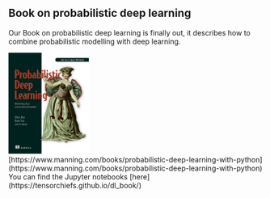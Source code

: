 ## Book on probabilistic deep learning
Our Book on probabilistic deep learning is finally out, it describes how to combine probabilistic modelling with deep learning.

<div style="text-align: left;">
    <img src="../imgs/probabilistic.png" alt="Probabilistic Image" style="left;" height="200"><br>
</div>
[https://www.manning.com/books/probabilistic-deep-learning-with-python](https://www.manning.com/books/probabilistic-deep-learning-with-python)
You can find the Jupyter notebooks [here](https://tensorchiefs.github.io/dl_book/)<br>